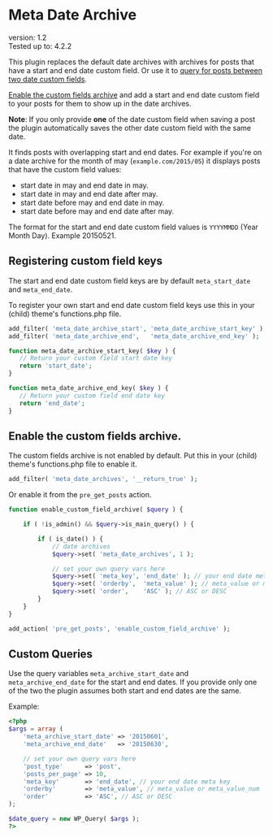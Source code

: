 # Meta Date Archive

version:      1.2  
Tested up to: 4.2.2  

This plugin replaces the default date archives with archives for posts that have a start and end date custom field. Or use it to [query for posts between two date custom fields](/#custom-queries).

[Enable the custom fields archive](/#enable-the-custom-fields-archive) and add a start and end date custom field to your posts for them to show up in the date archives.

**Note**: If you only provide **one** of the date custom field when saving a post the plugin automatically saves the other date custom field with the same date. 

It finds posts with overlapping start and end dates. For example if you're on a date archive for the month of may (`example.com/2015/05`) it displays posts that have the custom field values:

 * start date in may and end date in may.
 * start date in may and end date after may.
 * start date before may and end date in may.
 * start date before may and end date after may.

The format for the start and end date custom field values is `YYYYMMDD` (Year Month Day). Example 20150521.

## Registering custom field keys
The start and end date custom field keys are by default `meta_start_date` and `meta_end_date`.

To register your own start and end date custom field keys use this in your (child) theme's functions.php file.

 ```php
add_filter( 'meta_date_archive_start', 'meta_date_archive_start_key' );
add_filter( 'meta_date_archive_end',   'meta_date_archive_end_key' );

function meta_date_archive_start_key( $key ) {
	// Return your custom field start date key
	return 'start_date';
}

function meta_date_archive_end_key( $key ) {
	// Return your custom field end date key
	return 'end_date';
}
```

## Enable the custom fields archive.
The custom fields archive is not enabled by default. Put this in your (child) theme's functions.php file to enable it.
```php
add_filter( 'meta_date_archives', '__return_true' );
```

Or enable it from the `pre_get_posts` action.
```php
function enable_custom_field_archive( $query ) {

	if ( !is_admin() && $query->is_main_query() ) {

		if ( is_date() ) {
			// date archives
			$query->set( 'meta_date_archives', 1 );

			// set your own query vars here
			$query->set( 'meta_key', 'end_date' ); // your end date meta key
			$query->set( 'orderby',  'meta_value' ); // meta_value or meta_value_num
			$query->set( 'order',    'ASC' ); // ASC or DESC			
		}
	}
}

add_action( 'pre_get_posts', 'enable_custom_field_archive' );
```

## Custom Queries
Use the query variables `meta_archive_start_date` and `meta_archive_end_date` for the start and end dates. If you provide only one of the two the plugin assumes both start and end dates are the same.

Example:
```php
<?php
$args = array (
	'meta_archive_start_date' => '20150601',
	'meta_archive_end_date'   => '20150630',

	// set your own query vars here
	'post_type'      => 'post',
	'posts_per_page' => 10,
	'meta_key'       => 'end_date', // your end date meta key
	'orderby'        => 'meta_value', // meta_value or meta_value_num
	'order'          => 'ASC', // ASC or DESC
);

$date_query = new WP_Query( $args );
?>
```